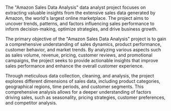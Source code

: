 The "Amazon Sales Data Analysis" data analyst project focuses on extracting valuable insights from the extensive sales data generated by Amazon, the world's largest online marketplace. The project aims to uncover trends, patterns, and factors influencing sales performance to inform decision-making, optimize strategies, and drive business growth.

The primary objective of the "Amazon Sales Data Analysis" project is to gain a comprehensive understanding of sales dynamics, product performance, customer behavior, and market trends. By analyzing various aspects such as sales volume, revenue, pricing, customer reviews, and promotional campaigns, the project seeks to provide actionable insights that improve sales performance and enhance the overall customer experience.

Through meticulous data collection, cleaning, and analysis, the project explores different dimensions of sales data, including product categories, geographical regions, time periods, and customer segments. This comprehensive analysis allows for a deeper understanding of factors driving sales, such as seasonality, pricing strategies, customer preferences, and competitor analysis.
